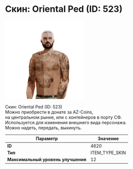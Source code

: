 # Скин: Oriental Ped (ID: 523)

![Item Image](../img/4620.webp?raw=true)

Скин: Oriental Ped (ID: 523)<br>Можно приобрести в донате за AZ-Coins,<br>на центральном рынке, или с контейнеров в порту СФ.<br>Используется для изменения внешнего вида персонажа. <br>Можно надеть, передать, выкинуть.


| Параметр | Значение |
|----------|----------|
| **ID** | 4620 |
| **Тип** | ITEM_TYPE_SKIN |
| **Максимальный уровень улучшения** | 12 |

